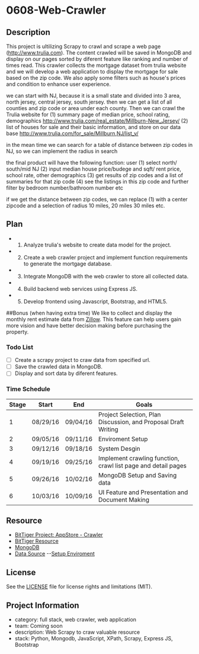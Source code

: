 # 0608-Web-Crawler

## Description

This project is ultilizing Scrapy to crawl and scrape a web page (http://www.trulia.com). The content crawled will be saved in MongoDB and display on our pages sorted by diferent feature like ranking and number of times read. This crawler collects the mortgage dataset from trulia website and we will develop a web application to display the mortgage for sale based on the zip code. We also apply some filters such as house's prices and condition to enhance user experience.


 we can start with NJ, because it is a small state and divided into 3 area, north jersey, central jersey, south jersey. then we can get a list of all counties and zip code or area under each county. Then we can crawl the Trulia website for 
 (1) summary page of median price, school rating, demographics 
  http://www.trulia.com/real_estate/Millburn-New_Jersey/
  (2) list  of houses for sale and their basic information, and store on our data base
 http://www.trulia.com/for_sale/Millburn,NJ/list_v/
 
 in the mean time we can search for a table of distance  between zip codes in NJ, so we can implement the radius in search
 
 the final product will have the following function: user (1) select north/ south/mid NJ (2) input median house price/budege and sqft/ rent price,   school rate,  other demographics (3) get results of zip codes and a list of summaries for that zip code (4)  see the listings in this zip code and further filter by bedroom number/bathroom number etc
 
 if we get the distance between zip codes, we can replace (1) with a center zipcode and a selection of radius 10 miles, 20 miles 30 miles etc.  
 
## Plan
- 1) Analyze trulia's website to create data model for the project.
- 2) Create a web crawler project and implement function requirements to generate the mortgage database.
- 3) Integrate MongoDB with the web crawler to store all collected data.
- 4) Build backend web services using Express JS.
- 5) Develop frontend using Javascript, Bootstrap, and HTML5. 

##Bonus (when having extra time)
We like to collect and display the monthly rent estimate data from [Zillow](http://www.zillow.com). This feature can help users gain more vision and have better decision making before purchasing the property.

### Todo List

- [ ] Create a scrapy project to craw data from specified url.
- [ ] Save the crawled data in MongoDB.
- [ ] Display and sort data by diferent features.

### Time Schedule

| Stage | Start  | End | Goals |
| ------------- | ------------- | ------------- | ------------- |
| 1 | 08/29/16  | 09/04/16  | Project Selection, Plan Discussion, and Proposal Draft Writing |
| 2 | 09/05/16  | 09/11/16  | Enviroment Setup | 
| 3 | 09/12/16  | 09/18/16  | System Desgin |
| 4 | 09/19/16  | 09/25/16  | Implement crawling function, crawl list page and detail pages |
| 5 | 09/26/16  | 10/02/16  | MongoDB Setup and Saving data |
| 6 | 10/03/16  | 10/09/16  | UI Feature and Presentation and Document Making |

## Resource
- [BitTiger Project: AppStore - Crawler](https://slack-files.com/T0GUEMKEZ-F0J4G9QTT-274d3bc97e)
- [BitTiger Resource](https://bittigerinst.github.io/web_crawler)
- [MongoDB](https://www.mongodb.com/)
- [Data Source](http://www.trulia.com/)
--[Setup Enviroment](https://docs.google.com/document/d/1ykSQo-IbPnCFTZOufhNsz-2oYXxjyCknIo6SABjD2Rg/edit?usp=sharing)
## License
See the [LICENSE](LICENSE.md) file for license rights and limitations (MIT).

## Project Information
- category: full stack, web crawler, web application
- team: Coming soon
- description: Web Scrapy to craw valuable resource
- stack: Python, Mongodb, JavaScript, XPath, Scrapy, Express JS, Bootstrap



